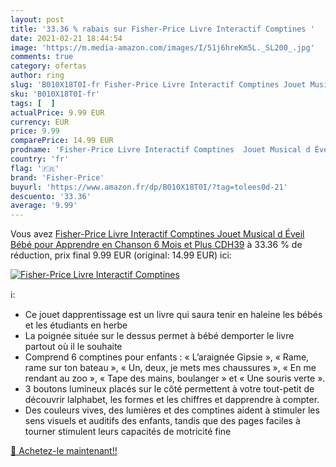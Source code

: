 ```yaml
---
layout: post
title: '33.36 % rabais sur Fisher-Price Livre Interactif Comptines '
date: 2021-02-21 18:44:54
image: 'https://m.media-amazon.com/images/I/51j6hreKm5L._SL200_.jpg'
comments: true
category: ofertas
author: ring
slug: 'B010X18T0I-fr Fisher-Price Livre Interactif Comptines Jouet Musical d...'
sku: 'B010X18T0I-fr'
tags: [  ]
actualPrice: 9.99 EUR
currency: EUR
price: 9.99
comparePrice: 14.99 EUR
prodname: 'Fisher-Price Livre Interactif Comptines  Jouet Musical d Éveil Bébé pour Apprendre en Chanson  6 Mois et Plus  CDH39'
country: 'fr'
flag: '🇫🇷'
brand: 'Fisher-Price'
buyurl: 'https://www.amazon.fr/dp/B010X18T0I/?tag=tolees0d-21'
descuento: '33.36'
average: '9.99'
---
```


Vous avez [Fisher-Price Livre Interactif Comptines  Jouet Musical d Éveil Bébé pour Apprendre en Chanson  6 Mois et Plus  CDH39](https://www.amazon.fr/dp/B010X18T0I/?tag=tolees0d-21)  à  33.36 % de réduction, prix final  9.99 EUR (original: 14.99 EUR) ici:

[![Fisher-Price Livre Interactif Comptines ](https://m.media-amazon.com/images/I/51j6hreKm5L._SL200_.jpg)](https://www.amazon.fr/dp/B010X18T0I/?tag=tolees0d-21)

ℹ️:

- Ce jouet dapprentissage est un livre qui saura tenir en haleine les bébés et les étudiants en herbe
- La poignée située sur le dessus permet à bébé demporter le livre partout où il le souhaite
- Comprend 6 comptines pour enfants : « L’araignée Gipsie », « Rame, rame sur ton bateau », « Un, deux, je mets mes chaussures », « En me rendant au zoo », « Tape des mains, boulanger » et « Une souris verte ».
- 3 boutons lumineux placés sur le côté permettent à votre tout-petit de découvrir lalphabet, les formes et les chiffres et dapprendre à compter.
- Des couleurs vives, des lumières et des comptines aident à stimuler les sens visuels et auditifs des enfants, tandis que des pages faciles à tourner stimulent leurs capacités de motricité fine

[🛒 Achetez-le maintenant!!](https://www.amazon.fr/dp/B010X18T0I/?tag=tolees0d-21)
